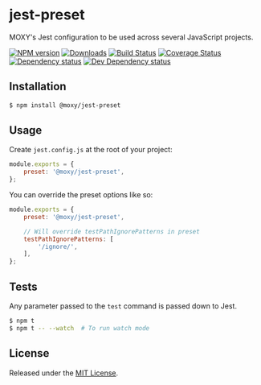 # jest-preset

MOXY's Jest configuration to be used across several JavaScript projects.

[![NPM version][npm-image]][npm-url] [![Downloads][downloads-image]][npm-url] [![Build Status][travis-image]][travis-url] [![Coverage Status][codecov-image]][codecov-url] [![Dependency status][david-dm-image]][david-dm-url] [![Dev Dependency status][david-dm-dev-image]][david-dm-dev-url]

[npm-url]:https://npmjs.org/package/@moxy/jest-preset
[downloads-image]:https://img.shields.io/npm/dm/@moxy/jest-preset.svg
[npm-image]:https://img.shields.io/npm/v/@moxy/jest-preset.svg
[travis-url]:https://travis-ci.org/moxystudio/jest-preset
[travis-image]:http://img.shields.io/travis/moxystudio/jest-preset/master.svg
[codecov-url]:https://codecov.io/gh/moxystudio/jest-preset
[codecov-image]:https://img.shields.io/codecov/c/github/moxystudio/jest-preset/master.svg
[david-dm-url]:https://david-dm.org/moxystudio/jest-preset
[david-dm-image]:https://img.shields.io/david/moxystudio/jest-preset.svg
[david-dm-dev-url]:https://david-dm.org/moxystudio/jest-preset?type=dev
[david-dm-dev-image]:https://img.shields.io/david/dev/moxystudio/jest-preset.svg


## Installation

```sh
$ npm install @moxy/jest-preset
```


## Usage

Create `jest.config.js` at the root of your project:

```js
module.exports = {
    preset: '@moxy/jest-preset',
};
```

You can override the preset options like so:

```js
module.exports = {
    preset: '@moxy/jest-preset',

    // Will override testPathIgnorePatterns in preset
    testPathIgnorePatterns: [
        '/ignore/',
    ],
};

```


## Tests

Any parameter passed to the `test` command is passed down to Jest.

```sh
$ npm t
$ npm t -- --watch  # To run watch mode
```


## License

Released under the [MIT License](https://opensource.org/licenses/mit-license.php).

